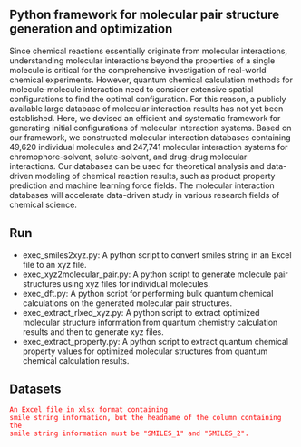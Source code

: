 ## Python framework for molecular pair structure generation and optimization

Since chemical reactions essentially originate from molecular interactions, understanding molecular interactions beyond the properties of a single molecule is critical for the comprehensive investigation of real-world chemical experiments. However, quantum chemical calculation methods for molecule-molecule interaction need to consider extensive spatial configurations to find the optimal configuration. For this reason, a publicly available large database of molecular interaction results has not yet been established. Here, we devised an efficient and systematic framework for generating initial configurations of molecular interaction systems. Based on our framework, we constructed molecular interaction databases containing 49,620 individual molecules and 247,741 molecular interaction systems for chromophore-solvent, solute-solvent, and drug-drug molecular interactions. Our databases can be used for theoretical analysis and data-driven modeling of chemical reaction results, such as product property prediction and machine learning force fields. The molecular interaction databases will accelerate data-driven study in various research fields of chemical science.

## Run
- exec_smiles2xyz.py: A python script to convert smiles string in an Excel file to an xyz file.
- exec_xyz2molecular_pair.py: A python script to generate molecule pair structures using xyz files for individual molecules.
- exec_dft.py: A python script for performing bulk quantum chemical calculations on the generated molecular pair structures.
- exec_extract_rlxed_xyz.py: A python script to extract optimized molecular structure information from quantum chemistry calculation results and then to generate xyz files.
- exec_extract_property.py: A python script to extract quantum chemical property values ​​for optimized molecular structures from quantum chemical calculation results.

## Datasets
<code style="color : red">An Excel file in xlsx format containing smile string information, but the headname of the column containing the smile string information must be "SMILES_1" and "SMILES_2".</code>
